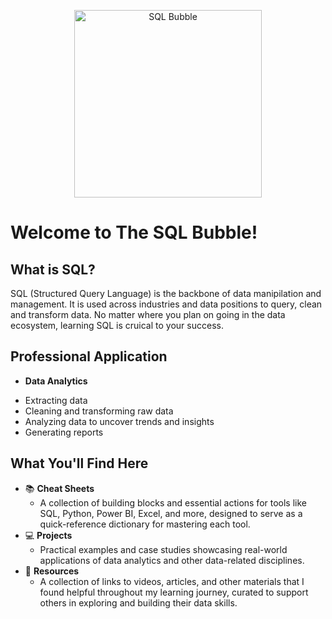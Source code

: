 <p align="center">
  <img src="https://github.com/AlyssaDataHub/Assets/blob/128eee6597e85c7634cfa14cce283ded4f81885f/SQL_bubble.png" alt="SQL Bubble" width="300">
</p>

 # Welcome to **The SQL Bubble**! 

 ## What is SQL?
SQL (Structured Query Language) is the backbone of data manipilation and management. It is used across industries and data positions to query, clean and transform data. No matter where you plan on going in the data ecosystem, learning SQL is cruical to your success. 

## Professional Application
*  **Data Analytics**
  - Extracting data
  - Cleaning and transforming raw data
  - Analyzing data to uncover trends and insights
  - Generating reports 
 

## What You'll Find Here
* 📚 **Cheat Sheets**  
  - A collection of building blocks and essential actions for tools like SQL, Python, Power BI, Excel, and more, designed to serve as a quick-reference dictionary for mastering each tool.  
* 💻 **Projects**  
  - Practical examples and case studies showcasing real-world applications of data analytics and other data-related disciplines.  
* 📎 **Resources**  
  - A collection of links to videos, articles, and other materials that I found helpful throughout my learning journey, curated to support others in exploring and building their data skills.  

